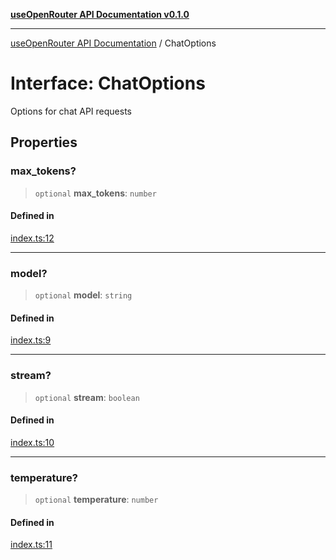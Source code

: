 [**useOpenRouter API Documentation v0.1.0**](../README.md)

***

[useOpenRouter API Documentation](../README.md) / ChatOptions

# Interface: ChatOptions

Options for chat API requests

## Properties

### max\_tokens?

> `optional` **max\_tokens**: `number`

#### Defined in

[index.ts:12](https://github.com/ejfox/vue-use-openrouter/blob/e3bdbf97dbd72ec6c31741ce2bd3ff73ff7034d6/src/index.ts#L12)

***

### model?

> `optional` **model**: `string`

#### Defined in

[index.ts:9](https://github.com/ejfox/vue-use-openrouter/blob/e3bdbf97dbd72ec6c31741ce2bd3ff73ff7034d6/src/index.ts#L9)

***

### stream?

> `optional` **stream**: `boolean`

#### Defined in

[index.ts:10](https://github.com/ejfox/vue-use-openrouter/blob/e3bdbf97dbd72ec6c31741ce2bd3ff73ff7034d6/src/index.ts#L10)

***

### temperature?

> `optional` **temperature**: `number`

#### Defined in

[index.ts:11](https://github.com/ejfox/vue-use-openrouter/blob/e3bdbf97dbd72ec6c31741ce2bd3ff73ff7034d6/src/index.ts#L11)
